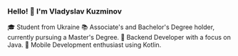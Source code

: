 ### Hello! 👋 I'm Vladyslav Kuzminov 

🎓 Student from Ukraine
📚 Associate's and Bachelor's Degree holder, currently pursuing a Master's Degree.
🚀 Backend Developer with a focus on Java.
📱 Mobile Development enthusiast using Kotlin.

<!--
**Sizllle/Sizllle** is a ✨ _special_ ✨ repository because its `README.md` (this file) appears on your GitHub profile.

Here are some ideas to get you started:

- 🔭 I’m currently working on ...
- 🌱 I’m currently learning ...
- 👯 I’m looking to collaborate on ...
- 🤔 I’m looking for help with ...
- 💬 Ask me about ...
- 📫 How to reach me: ...
- 😄 Pronouns: ...
- ⚡ Fun fact: ...
-->
